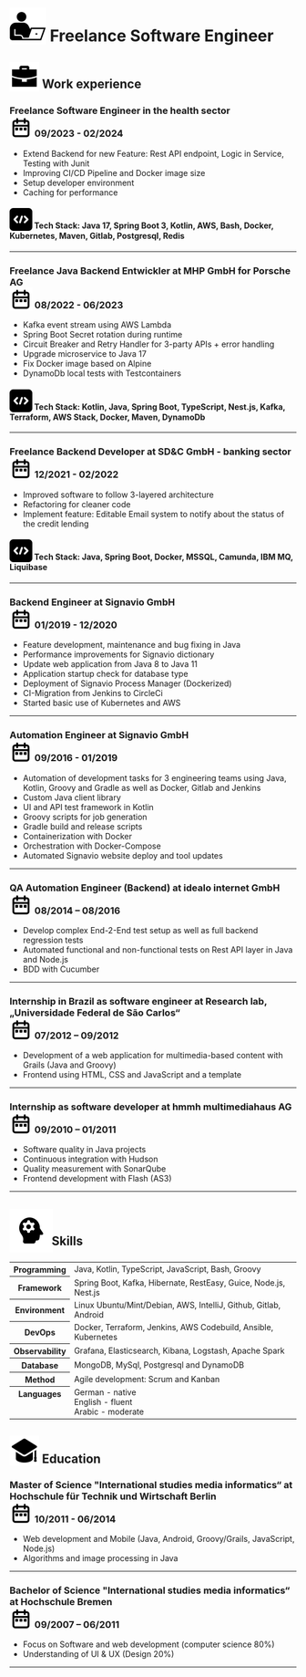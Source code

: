# <img src="assets/images/dev.svg" style="vertical-align:-15%"> Freelance Software Engineer

## <img src="assets/images/work.svg" style="vertical-align:-26%"> Work experience

### Freelance Software Engineer in the health sector <br><img src="assets/images/date-range.svg" style="vertical-align:-20%"> 09/2023 - 02/2024
- Extend Backend for new Feature: Rest API endpoint, Logic in Service, Testing with Junit
- Improving CI/CD Pipeline and Docker image size
- Setup developer environment
- Caching for performance

#### <img src="assets/images/coding.svg" style="vertical-align:-25%"> Tech Stack: Java 17, Spring Boot 3, Kotlin, AWS, Bash, Docker, Kubernetes, Maven, Gitlab, Postgresql, Redis

***

### Freelance Java Backend Entwickler at MHP GmbH for Porsche AG <br><img src="assets/images/date-range.svg" style="vertical-align:-20%"> 08/2022 - 06/2023
- Kafka event stream using AWS Lambda
- Spring Boot Secret rotation during runtime
- Circuit Breaker and Retry Handler for 3-party APIs + error handling
- Upgrade microservice to Java 17
- Fix Docker image based on Alpine
- DynamoDb local tests with Testcontainers

#### <img src="assets/images/coding.svg" style="vertical-align:-25%"> Tech Stack: Kotlin, Java, Spring Boot, TypeScript, Nest.js, Kafka, Terraform, AWS Stack, Docker, Maven, DynamoDb

***

### Freelance Backend Developer at SD&C GmbH - banking sector <br><img src="assets/images/date-range.svg" style="vertical-align:-20%"> 12/2021 - 02/2022
- Improved software to follow 3-layered architecture
- Refactoring for cleaner code
- Implement feature: Editable Email system to notify about the status of the credit lending

#### <img src="assets/images/coding.svg" style="vertical-align:-25%"> Tech Stack: Java, Spring Boot, Docker, MSSQL, Camunda, IBM MQ, Liquibase

***

### Backend Engineer at Signavio GmbH <br><img src="assets/images/date-range.svg" style="vertical-align:-20%"> 01/2019 - 12/2020
- Feature development, maintenance and bug fixing in Java
- Performance improvements for Signavio dictionary
- Update web application from Java 8 to Java 11
- Application startup check for database type
- Deployment of Signavio Process Manager (Dockerized)
- CI-Migration from Jenkins to CircleCi 
- Started basic use of Kubernetes and AWS

***

### Automation Engineer at Signavio GmbH <br><img src="assets/images/date-range.svg" style="vertical-align:-20%"> 09/2016 - 01/2019
- Automation of development tasks for 3 engineering teams using Java, Kotlin, Groovy and Gradle as well as Docker, Gitlab and Jenkins
- Custom Java client library
- UI and API test framework in Kotlin
- Groovy scripts for job generation
- Gradle build and release scripts
- Containerization with Docker
- Orchestration with Docker-Compose
- Automated Signavio website deploy and tool updates

***

### QA Automation Engineer (Backend) at idealo internet GmbH <br><img src="assets/images/date-range.svg" style="vertical-align:-20%"> 08/2014 – 08/2016
- Develop complex End-2-End test setup as well as full backend regression tests
- Automated functional and non-functional tests on Rest API layer in Java and Node.js 
- BDD with Cucumber

***

### Internship in Brazil as software engineer at Research lab, „Universidade Federal de São Carlos“ <br><img src="assets/images/date-range.svg" style="vertical-align:-20%"> 07/2012 – 09/2012
- Development of a web application for multimedia-based content with Grails (Java and Groovy)
- Frontend using HTML, CSS and JavaScript and a template

***

### Internship as software developer at hmmh multimediahaus AG <br><img src="assets/images/date-range.svg" style="vertical-align:-20%"> 09/2010 – 01/2011
 - Software quality in Java projects
 - Continuous integration with Hudson
 - Quality measurement with SonarQube
 - Frontend development with Flash (AS3)

***

## <img src="assets/images/skills.svg" style="vertical-align:-48%;margin-right:-7px"> Skills

<table>
  <tr>
    <th>Programming</th>
    <td>Java, Kotlin, TypeScript, JavaScript, Bash, Groovy</td>
  </tr>
  <tr>
    <th>Framework</th>
    <td>Spring Boot, Kafka, Hibernate, RestEasy, Guice, Node.js, Nest.js</td>
  </tr>
  <tr>
    <th>Environment</th>
    <td>Linux Ubuntu/Mint/Debian, AWS, IntelliJ, Github, Gitlab, Android</td>
  </tr>
  <tr>
    <th>DevOps</th>
    <td>Docker, Terraform, Jenkins, AWS Codebuild, Ansible, Kubernetes </td>
  </tr>
  <tr>
    <th>Observability</th>
    <td>Grafana, Elasticsearch, Kibana, Logstash, Apache Spark </td>
  </tr>
  <tr>
    <th>Database</th>
    <td>MongoDB, MySql, Postgresql and DynamoDB </td>
  </tr>
  <tr>
    <th>Method</th>
    <td>Agile development: Scrum and Kanban</td>
  </tr>
  <tr>
    <th style="vertical-align:top">Languages</th>
    <td>German - native <br>
        English - fluent <br>
        Arabic - moderate
    </td>
  </tr>
</table>

## <img src="assets/images/education.svg" style="vertical-align:-18%"> Education

### Master of Science "International studies media informatics“ at Hochschule für Technik und Wirtschaft Berlin <br><img src="assets/images/date-range.svg" style="vertical-align:-20%"> 10/2011 - 06/2014
- Web development and Mobile (Java, Android, Groovy/Grails, JavaScript, Node.js)
- Algorithms and image processing in Java

***

### Bachelor of Science "International studies media informatics“ at Hochschule Bremen <br><img src="assets/images/date-range.svg" style="vertical-align:-20%"> 09/2007 – 06/2011
- Focus on Software and web development (computer science 80%)
- Understanding of UI & UX (Design 20%)

***

